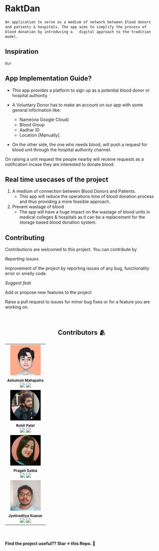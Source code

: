 # RaktDan
	An application to serve as a medium of network between blood donors and patients & hospitals. The app aims to simplify the process of blood donation by introducing a 	digital approach to the tradition model.


## Inspiration

	Our



## App Implementation Guide?
 * This app provides a platform to sign up as a potential blood donor or hospital authority.
 * A Voluntary Donor has to make an account on our app with some general information like:
    - Name(via Google Cloud)
    - Blood Group
    - Aadhar ID
    - Location [Manually].


 * On the other side, the one who needs blood, will push a request for blood unit through the hospital authority channel.

On raising a unit request the people nearby will receive requests as a notification incase they are interested to donate blood.


## Real time usecases of the project

1) A medium of connection between Blood Donors and Patients.
   - This app will reduce the operations time of blood donation process and thus providing a more feasible approach.
2) Prevent wastage of blood
   - The app will have a huge impact on the wastage of blood units in medical colleges & hospitals as it can be a replacement for the storage based blood donation system.


## Contributing

Contributions are welcomed to this project. You can contribute by

*Reporting issues*

Improvement of the project by reporting issues of any bug, functionality error or smelly code.

*Suggest feat.*

Add or propose new features to the project

Raise a pull request to issues for minor bug fixes or for a feature you are working on.


<br>

<h2 align="center"><b>Contributors 🫂</b></h2>

<p align="center">
<table>

 <tr>
    <td align="center">
        <img src="./MainApp/assets/IMG_20220501_140535.jpg" width="100px;" height="100px" alt=""/>
        <br /><sub><b>Ashutosh Mahapatra</b></sub><br />
      <a href="https://github.com/AM-ash-OR-AM-I"><img src='https://img.shields.io/badge/GitHub-100000?style=for-the-badge&logo=github&logoColor=white'></a>
      <a href="https://www.linkedin.com/in/ashutosh-mahapatra-bb0476233/"><img src='https://img.shields.io/badge/LinkedIn-0077B5?style=for-the-badge&logo=linkedin&logoColor=white'></a>
      </td>
</tr>
<tr>
    <td align="center">
        <img src="./MainApp/assets/IMG_20220501_140603.jpg" width="100px;" height="100px" alt=""/>
        <br /><sub><b>Rohit Patel</b></sub><br />
      <a href="https://github.com/P4RZ1V4L-93"><img src='https://img.shields.io/badge/GitHub-100000?style=for-the-badge&logo=github&logoColor=white'></a>
      <a href="https://www.linkedin.com/in/rohit4505/"><img src='https://img.shields.io/badge/LinkedIn-0077B5?style=for-the-badge&logo=linkedin&logoColor=white'></a>
      </td>
</tr>
  <tr>
    <td align="center">
        <img src="./MainApp/assets/IMG_20220501_140550.jpg" width="100px;" height="100px" alt=""/>
        <br /><sub><b>Pragati Saikia</b></sub><br />
      <a href="https://github.com/Pragatii08"><img src='https://img.shields.io/badge/GitHub-100000?style=for-the-badge&logo=github&logoColor=white'></a>
      <a href="https://www.linkedin.com/in/pragati-saikia-2003/"><img src='https://img.shields.io/badge/LinkedIn-0077B5?style=for-the-badge&logo=linkedin&logoColor=white'></a>
      </td>
</tr>
 <tr>
    <td align="center">
        <img src="./MainApp/assets/IMG_20220501_142918.jpg" width="100px;" height="100px" alt=""/>
        <br /><sub><b>Jyotiraditya Kuanar</b></sub><br />
      <a href="https://github.com/Jyo561Python"><img src='https://img.shields.io/badge/GitHub-100000?style=for-the-badge&logo=github&logoColor=white'></a>
      <a href="https://www.linkedin.com/in/jyotiraditya-kuanar-8b39b7207"><img src='https://img.shields.io/badge/LinkedIn-0077B5?style=for-the-badge&logo=linkedin&logoColor=white'></a>
      </td>
</tr>
</table>

<br>

#### Find the project useful?? Star ⭐ this Repo. 🤩
